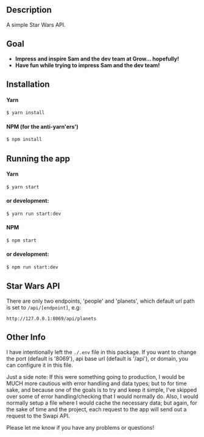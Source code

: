 ## Description
<p>A simple Star Wars API.</p>

 ## Goal
 
 * **Impress and inspire Sam and the dev team at Grow... hopefully!**
 * **Have fun while trying to impress Sam and the dev team!**


## Installation

#### Yarn

```bash
$ yarn install
```

#### NPM (for the anti-yarn'ers')

```bash
$ npm install
```

## Running the app

#### Yarn

```bash
$ yarn start
```

#### or development:

```bash
$ yarn run start:dev
```

#### NPM

```bash
$ npm start
```
#### or development:

```bash
$ npm run start:dev
```

## Star Wars API

There are only two endpoints, 'people' and 'planets', which default url path is set to `/api/[endpoint]`, e.g:

`http://127.0.0.1:8069/api/planets`

## Other Info

I have intentionally left the `./.env` file in this package. If you want to change the port (default is '8069'), api base url (default is '/api'), or domain, you can configure it in this file.

<p>Just a side note: If this were something going to production, I would be MUCH more cautious with error handling and data types; but to for time sake, and because one of the goals is to try and keep it simple, I've skipped over some of error handling/checking that I would normally do. Also, I would normally setup a file where I would cache the necessary data; but again, for the sake of time and the project, each request to the app will send out a request to the Swapi API.</p>

<p>Please let me know if you have any problems or questions!</p>
